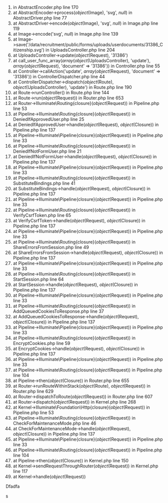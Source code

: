 1. in AbstractEncoder.php line 170
2. at AbstractEncoder->process(*object*(Image), 'svg', *null*) in AbstractDriver.php line 77
3. at AbstractDriver->encode(*object*(Image), 'svg', *null*) in Image.php line 119
4. at Image->encode('svg', *null*) in Image.php line 139
5. at Image->save('/data/recruitment/public/forms/uploads/userdocuments/31386_Citizenship.svg') in UploadsController.php line 204
6. at UploadsController->update(*object*(Request), '31386')
7. at call_user_func_array(*array*(*object*(UploadsController), 'update'), *array*(*object*(Request), 'document' => '31386')) in Controller.php line 55
8. at Controller->callAction('update', *array*(*object*(Request), 'document' => '31386')) in ControllerDispatcher.php line 44
9. at ControllerDispatcher->dispatch(*object*(Route), *object*(UploadsController), 'update') in Route.php line 190
10. at Route->runController() in Route.php line 144
11. at Route->run(*object*(Request)) in Router.php line 653
12. at Router->Illuminate\Routing\{closure}(*object*(Request)) in Pipeline.php line 53
13. at Pipeline->Illuminate\Routing\{closure}(*object*(Request)) in DeniedIfApprovedUser.php line 25
14. at DeniedIfApprovedUser->handle(*object*(Request), *object*(Closure)) in Pipeline.php line 137
15. at Pipeline->Illuminate\Pipeline\{closure}(*object*(Request)) in Pipeline.php line 33
16. at Pipeline->Illuminate\Routing\{closure}(*object*(Request)) in DeniedIfNotFormUser.php line 21
17. at DeniedIfNotFormUser->handle(*object*(Request), *object*(Closure)) in Pipeline.php line 137
18. at Pipeline->Illuminate\Pipeline\{closure}(*object*(Request)) in Pipeline.php line 33
19. at Pipeline->Illuminate\Routing\{closure}(*object*(Request)) in SubstituteBindings.php line 41
20. at SubstituteBindings->handle(*object*(Request), *object*(Closure)) in Pipeline.php line 137
21. at Pipeline->Illuminate\Pipeline\{closure}(*object*(Request)) in Pipeline.php line 33
22. at Pipeline->Illuminate\Routing\{closure}(*object*(Request)) in VerifyCsrfToken.php line 65
23. at VerifyCsrfToken->handle(*object*(Request), *object*(Closure)) in Pipeline.php line 137
24. at Pipeline->Illuminate\Pipeline\{closure}(*object*(Request)) in Pipeline.php line 33
25. at Pipeline->Illuminate\Routing\{closure}(*object*(Request)) in ShareErrorsFromSession.php line 49
26. at ShareErrorsFromSession->handle(*object*(Request), *object*(Closure)) in Pipeline.php line 137
27. at Pipeline->Illuminate\Pipeline\{closure}(*object*(Request)) in Pipeline.php line 33
28. at Pipeline->Illuminate\Routing\{closure}(*object*(Request)) in StartSession.php line 64
29. at StartSession->handle(*object*(Request), *object*(Closure)) in Pipeline.php line 137
30. at Pipeline->Illuminate\Pipeline\{closure}(*object*(Request)) in Pipeline.php line 33
31. at Pipeline->Illuminate\Routing\{closure}(*object*(Request)) in AddQueuedCookiesToResponse.php line 37
32. at AddQueuedCookiesToResponse->handle(*object*(Request), *object*(Closure)) in Pipeline.php line 137
33. at Pipeline->Illuminate\Pipeline\{closure}(*object*(Request)) in Pipeline.php line 33
34. at Pipeline->Illuminate\Routing\{closure}(*object*(Request)) in EncryptCookies.php line 59
35. at EncryptCookies->handle(*object*(Request), *object*(Closure)) in Pipeline.php line 137
36. at Pipeline->Illuminate\Pipeline\{closure}(*object*(Request)) in Pipeline.php line 33
37. at Pipeline->Illuminate\Routing\{closure}(*object*(Request)) in Pipeline.php line 104
38. at Pipeline->then(*object*(Closure)) in Router.php line 655
39. at Router->runRouteWithinStack(*object*(Route), *object*(Request)) in Router.php line 629
40. at Router->dispatchToRoute(*object*(Request)) in Router.php line 607
41. at Router->dispatch(*object*(Request)) in Kernel.php line 268
42. at Kernel->Illuminate\Foundation\Http\{closure}(*object*(Request)) in Pipeline.php line 53
43. at Pipeline->Illuminate\Routing\{closure}(*object*(Request)) in CheckForMaintenanceMode.php line 46
44. at CheckForMaintenanceMode->handle(*object*(Request), *object*(Closure)) in Pipeline.php line 137
45. at Pipeline->Illuminate\Pipeline\{closure}(*object*(Request)) in Pipeline.php line 33
46. at Pipeline->Illuminate\Routing\{closure}(*object*(Request)) in Pipeline.php line 104
47. at Pipeline->then(*object*(Closure)) in Kernel.php line 150
48. at Kernel->sendRequestThroughRouter(*object*(Request)) in Kernel.php line 117
49. at Kernel->handle(*object*(Request)) 



Dfadfa

s